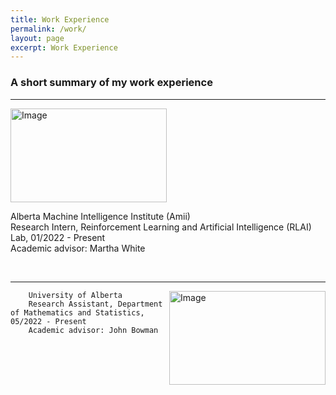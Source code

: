 ```yaml
---
title: Work Experience
permalink: /work/
layout: page
excerpt: Work Experience
---
```

### A short summary of my work experience
<hr>

<img align = "centre" src="https://www.amii.ca/media/images/meta.2e16d0ba.fill-1370x800.jpg" alt="Image" width="250" height="150">

Alberta Machine Intelligence Institute (Amii) \
Research Intern, Reinforcement Learning and Artificial Intelligence (RLAI) Lab, 01/2022 - Present\
Academic advisor: Martha White

<br>
<hr>
<img align = "right" src="https://www.ualberta.ca/media-library/ualberta/homepage/university-of-alberta-logo.jpg" alt="Image" width="250" height="150">

        University of Alberta
        Research Assistant, Department of Mathematics and Statistics, 05/2022 - Present
        Academic advisor: John Bowman